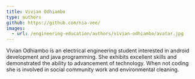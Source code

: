 ```yaml
---
title: Vivian Odhiambo
type: authors
github: https://github.com/nia-vee/
images:
  - url: /engineering-education/authors/vivian-odhiambo/avatar.jpg 
---
```

Vivian Odhiambo is an electrical engineering student interested in android development and java programming. She exhibits excellent skills and demonstrated the ability to advancement of technology. When not coding she is involved in social community work and environmental cleaning. 
